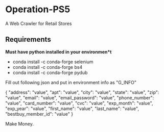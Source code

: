 # Operation-PS5
A Web Crawler for Retail Stores
## Requirements
**Must have python installed in your environmen*t**

* conda install -c conda-forge selenium
* conda install -c conda-forge bs4
* conda install -c conda-forge pydub

Fill out following json and put in environment info as "G_INFO"

{
  "address": "value",
  "apt": "value",
  "city": "value",
  "state": "value",
  "zip": "value",
  "email": "value",
  "email_password": "value",
  "phone_number": "value",
  "card_number": "value",
  "cvc": "value",
  "exp_month": "value",
  "exp_year": "value",
  "first_name": "value",
  "last_name": "value",
  "bestbuy_member_id": "value"
}

Make Money.